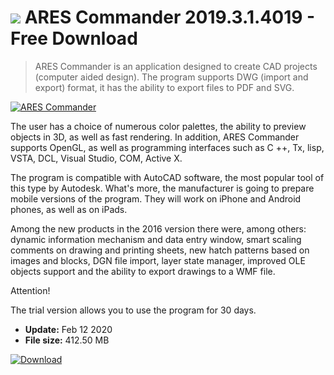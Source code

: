 # ![](https://cdn.softexe.net/static/icon/8/ares-commander-9601.png) ARES Commander 2019.3.1.4019 - Free Download

> ARES Commander is an application designed to create CAD projects (computer aided design). The program supports DWG (import and export) format, it has the ability to export files to PDF and SVG.

[![ARES Commander](https://gallery.dpcdn.pl/imgc/Tools/2669/g_-_420x350_1.5_-_x20160530143543_0.png)](https://softexe.net/win/multimedia/cad/ares-commander:afRp.html)

The user has a choice of numerous color palettes, the ability to preview objects in 3D, as well as fast rendering. In addition, ARES Commander supports OpenGL, as well as programming interfaces such as C ++, Tx, lisp, VSTA, DCL, Visual Studio, COM, Active X.
 
 The program is compatible with AutoCAD software, the most popular tool of this type by Autodesk. What's more, the manufacturer is going to prepare mobile versions of the program. They will work on iPhone and Android phones, as well as on iPads.
 
 Among the new products in the 2016 version there were, among others: dynamic information mechanism and data entry window, smart scaling comments on drawing and printing sheets, new hatch patterns based on images and blocks, DGN file import, layer state manager, improved OLE objects support and the ability to export drawings to a WMF file.
 
 Attention!
 
 The trial version allows you to use the program for 30 days.


- **Update:** Feb 12 2020
- **File size:** 412.50 MB

[![Download](https://cdn.softexe.net/static/img/download.png)](https://softexe.net/win/multimedia/cad/ares-commander:afRp.html)

